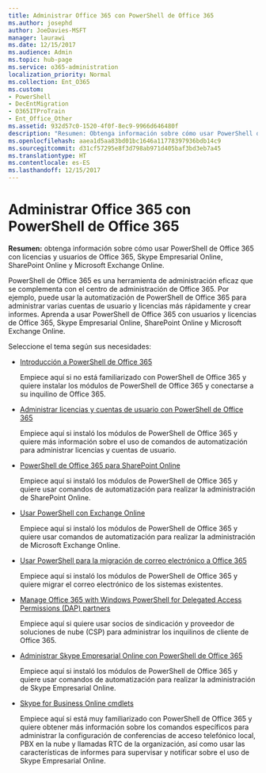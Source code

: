 ```yaml
---
title: Administrar Office 365 con PowerShell de Office 365
ms.author: josephd
author: JoeDavies-MSFT
manager: laurawi
ms.date: 12/15/2017
ms.audience: Admin
ms.topic: hub-page
ms.service: o365-administration
localization_priority: Normal
ms.collection: Ent_O365
ms.custom:
- PowerShell
- DecEntMigration
- O365ITProTrain
- Ent_Office_Other
ms.assetid: 932d57c0-1520-4f0f-8ec9-9966d646480f
description: "Resumen: Obtenga información sobre cómo usar PowerShell de Office 365 con Office 365 usuarios y licencias, Skype Empresarial Online, SharePoint Online, y Microsoft Exchange Online."
ms.openlocfilehash: aaea1d5aa83bd01bc1646a11778397936bdb14c9
ms.sourcegitcommit: d31cf57295e8f3d798ab971d405baf3bd3eb7a45
ms.translationtype: HT
ms.contentlocale: es-ES
ms.lasthandoff: 12/15/2017
---
```

# <a name="manage-office-365-with-office-365-powershell"></a>Administrar Office 365 con PowerShell de Office 365

 **Resumen:** obtenga información sobre cómo usar PowerShell de Office 365 con licencias y usuarios de Office 365, Skype Empresarial Online, SharePoint Online y Microsoft Exchange Online.
  
PowerShell de Office 365 es una herramienta de administración eficaz que se complementa con el centro de administración de Office 365. Por ejemplo, puede usar la automatización de PowerShell de Office 365 para administrar varias cuentas de usuario y licencias más rápidamente y crear informes. Aprenda a usar PowerShell de Office 365 con usuarios y licencias de Office 365, Skype Empresarial Online, SharePoint Online y Microsoft Exchange Online. 
  
Seleccione el tema según sus necesidades:
  
- [Introducción a PowerShell de Office 365](getting-started-with-office-365-powershell.md)
    
    Empiece aquí si no está familiarizado con PowerShell de Office 365 y quiere instalar los módulos de PowerShell de Office 365 y conectarse a su inquilino de Office 365.
    
- [Administrar licencias y cuentas de usuario con PowerShell de Office 365](manage-user-accounts-and-licenses-with-office-365-powershell.md)
    
    Empiece aquí si instaló los módulos de PowerShell de Office 365 y quiere más información sobre el uso de comandos de automatización para administrar licencias y cuentas de usuario.
    
- [PowerShell de Office 365 para SharePoint Online]((https://technet.microsoft.com/es-ES/library/fp161362.aspx))
    
    Empiece aquí si instaló los módulos de PowerShell de Office 365 y quiere usar comandos de automatización para realizar la administración de SharePoint Online.
    
- [Usar PowerShell con Exchange Online](https://technet.microsoft.com/library/jj200677%28v=exchg.160%29.aspx)
    
    Empiece aquí si instaló los módulos de PowerShell de Office 365 y quiere usar comandos de automatización para realizar la administración de Microsoft Exchange Online.
    
- [Usar PowerShell para la migración de correo electrónico a Office 365](use-powershell-for-email-migration-to-office-365.md)
    
    Empiece aquí si instaló los módulos de PowerShell de Office 365 y quiere migrar el correo electrónico de los sistemas existentes. 
    
- [Manage Office 365 with Windows PowerShell for Delegated Access Permissions (DAP) partners](manage-office-365-with-windows-powershell-for-delegated-access-permissions-dap-p.md)
    
    Empiece aquí si quiere usar socios de sindicación y proveedor de soluciones de nube (CSP) para administrar los inquilinos de cliente de Office 365. 
    
- [Administrar Skype Empresarial Online con PowerShell de Office 365](manage-skype-for-business-online-with-office-365-powershell.md)
    
    Empiece aquí si instaló los módulos de PowerShell de Office 365 y quiere usar comandos de automatización para realizar la administración de Skype Empresarial Online.
    
- [Skype for Business Online cmdlets]((http://technet.microsoft.com/library/141fbda3-992a-4eeb-9352-c6b0ffd760f6.aspx))
    
    Empiece aquí si está muy familiarizado con PowerShell de Office 365 y quiere obtener más información sobre los comandos específicos para administrar la configuración de conferencias de acceso telefónico local, PBX en la nube y llamadas RTC de la organización, así como usar las características de informes para supervisar y notificar sobre el uso de Skype Empresarial Online.
    


